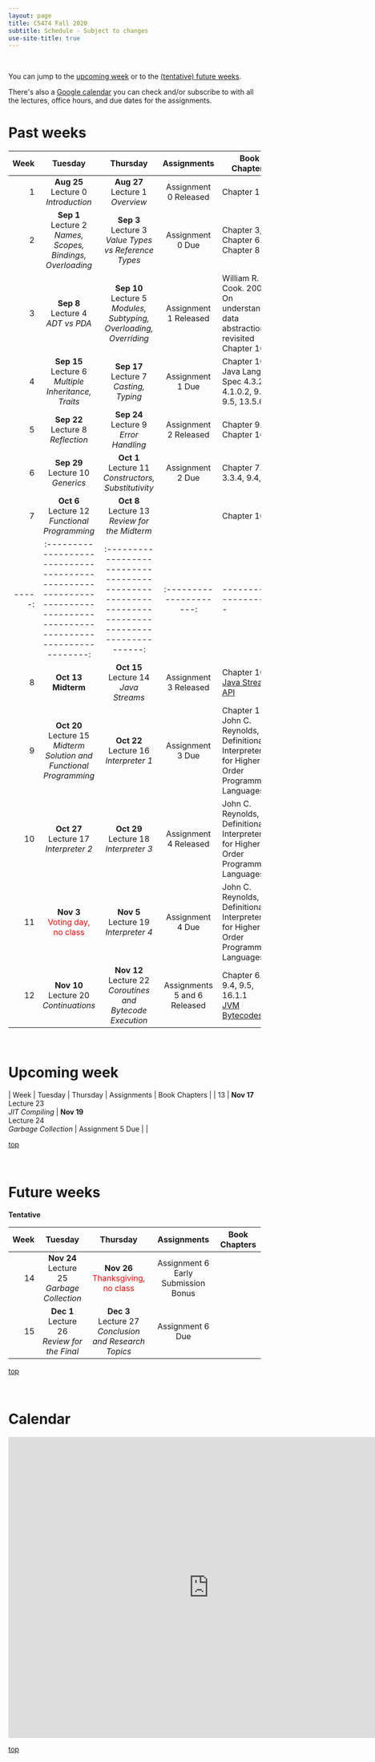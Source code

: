 ```yaml
---
layout: page
title: CS474 Fall 2020
subtitle: Schedule - Subject to changes
use-site-title: true
---
```

<a name="top" /><br/>

You can jump to the [upcoming week](#upcoming) or to the [(tentative) future weeks](#future).

There's also a [Google calendar](#calendar) you can check and/or subscribe to with all the lectures, office hours, and due dates for the assignments.

# Past weeks

| Week |                                                        Tuesday                                                        |                                             Thursday                                             |      Assignments      | Book Chapters       |
|-----:|:---------------------------------------------------------------------------------------------------------------------:|:------------------------------------------------------------------------------------------------:|:---------------------:|---------------------|
|    1 | **Aug 25** <br/> Lecture 0 <br/> *Introduction*                                       | **Aug 27** <br/> Lecture 1 <br/> *Overview*                                       | Assignment 0 Released      | Chapter 1                           |
|    2 | **Sep 1**  <br/> Lecture 2  <br/> *Names, Scopes, Bindings, Overloading*              | **Sep 3**  <br/> Lecture 3  <br/> *Value Types vs Reference Types*                | Assignment 0 Due           | Chapter 3, Chapter 6.1.2, Chapter 8 |
|    3 | **Sep 8**  <br/> Lecture 4  <br/> *ADT vs PDA*                                        | **Sep 10** <br/> Lecture 5  <br/> *Modules, Subtyping, Overloading, Overriding*   | Assignment 1 Released      | William R. Cook. 2009. On understanding data abstraction, revisited <br/> Chapter 10                                    |
|    4 | **Sep 15** <br/> Lecture 6  <br/> *Multiple Inheritance, Traits*                      | **Sep 17** <br/> Lecture 7  <br/> *Casting, Typing*                               | Assignment 1 Due      | Chapter 10 <br/> Java Lang Spec 4.3.2, 4.1.0.2, 9.1-9.5, 13.5.6|
|    5 | **Sep 22** <br/> Lecture 8  <br/> *Reflection*                                        | **Sep 24** <br/> Lecture 9  <br/> *Error Handling*                                | Assignment 2 Released | Chapter 9.4, Chapter 16.3  |
|    6 | **Sep 29** <br/> Lecture 10 <br/> *Generics*                                          | **Oct 1**  <br/> Lecture 11 <br/> *Constructors, Substitutivity*                  | Assignment 2 Due      | Chapter 7.3, 3.3.4, 9.4, 10  |
|    7 | **Oct 6**  <br/> Lecture 12 <br/> *Functional Programming*                            | **Oct 8**  <br/> Lecture 13 <br/> *Review for the Midterm*                        |                       | Chapter 10 |
|-----:|:---------------------------------------------------------------------------------------------------------------------:|:------------------------------------------------------------------------------------------------:|:---------------------:|---------------------|
|    8 | **Oct 13** <br/> **Midterm**                                                          | **Oct 15** <br/> Lecture 14 <br/> *Java Streams*                                  | Assignment 3 Released | Chapter 10 <br/> [Java Stream API](https://docs.oracle.com/javase/8/docs/api/java/util/stream/package-summary.html) |
|    9 | **Oct 20** <br/> Lecture 15 <br/> *Midterm Solution and Functional Programming*       | **Oct 22** <br/> Lecture 16 <br/> *Interpreter 1*                                 | Assignment 3 Due      | Chapter 11 <br/> John C. Reynolds, Definitional Interpreters for Higher-Order Programming Languages. |
|   10 | **Oct 27** <br/> Lecture 17 <br/> *Interpreter 2*                                     | **Oct 29** <br/> Lecture 18 <br/> *Interpreter 3*                                 | Assignment 4 Released | John C. Reynolds, Definitional Interpreters for Higher-Order Programming Languages. |
|   11 | **Nov 3**  <br/> <span style="color:red">Voting day, no class</span>                  | **Nov 5**  <br/> Lecture 19 <br/> *Interpreter 4*                                 | Assignment 4 Due      | John C. Reynolds, Definitional Interpreters for Higher-Order Programming Languages. |
|   12 | **Nov 10** <br/> Lecture 20 <br/> *Continuations*                                | **Nov 12** <br/> Lecture 22 <br/> *Coroutines and Bytecode Execution*                                 | Assignments 5 and 6 Released | Chapter 6.2.2, 9.4, 9.5, 16.1.1 <br/> [JVM Bytecodes](https://docs.oracle.com/javase/specs/jvms/se8/html/jvms-6.html) |


<a name="upcoming" /><br/>
# Upcoming week

| Week |                                                        Tuesday                                                        |                                             Thursday                                             |      Assignments      | Book Chapters       |
|   13 | **Nov 17** <br/> Lecture 23 <br/> *JIT Compiling*                                     | **Nov 19** <br/> Lecture 24 <br/> *Garbage Collection*                            | Assignment 5 Due      | |

[top](#top)

<a name="future" /><br/>
# Future weeks
**Tentative**

| Week |                                                                  Tuesday                                                                  |                                                        Thursday                                                         |              Assignments               | Book Chapters            |
|-----:|:-----------------------------------------------------------------------------------------------------------------------------------------:|:-----------------------------------------------------------------------------------------------------------------------:|:--------------------------------------:|--------------------------|
|   14 | **Nov 24** <br/> Lecture 25 <br/> *Garbage Collection*                                | **Nov 26** <br/> <span style="color:red">Thanksgiving, no class</span>            | Assignment 6 Early Submission Bonus | |
|   15 | **Dec 1**  <br/> Lecture 26 <br/> *Review for the Final*                              | **Dec 3**  <br/> Lecture 27 <br/> *Conclusion and Research Topics*                | Assignment 6 Due      | |


[top](#top)

<a name="calendar" /><br/>
# Calendar

<iframe src="https://calendar.google.com/calendar/embed?src=c_osoju7dcikvr170vo9cnkvuubc%40group.calendar.google.com&ctz=America%2FChicago" style="border: 0" width="800" height="600" frameborder="0" scrolling="no"></iframe>

[top](#top)
